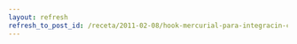 ```yaml
---
layout: refresh
refresh_to_post_id: /receta/2011-02-08/hook-mercurial-para-integracin-con-hudson
---
```

